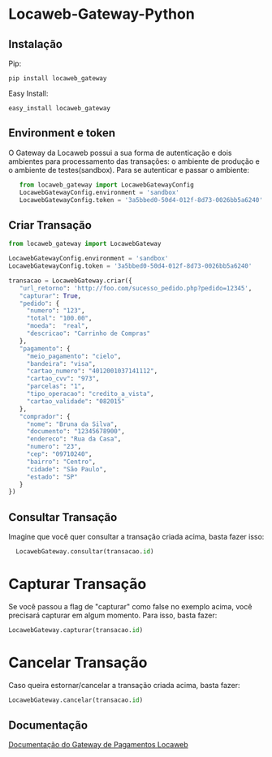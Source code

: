 # Locaweb-Gateway-Python

## Instalação

Pip:

    pip install locaweb_gateway

Easy Install:

    easy_install locaweb_gateway

## Environment e token

O Gateway da Locaweb possui a sua forma de autenticação e dois ambientes para processamento das transações: o ambiente de produção e o ambiente de testes(sandbox).
Para se autenticar e passar o ambiente:

```python
   from locaweb_gateway import LocawebGatewayConfig
   LocawebGatewayConfig.environment = 'sandbox'
   LocawebGatewayConfig.token = '3a5bbed0-50d4-012f-8d73-0026bb5a6240'
```

## Criar Transação

```python
from locaweb_gateway import LocawebGateway

LocawebGatewayConfig.environment = 'sandbox'
LocawebGatewayConfig.token = '3a5bbed0-50d4-012f-8d73-0026bb5a6240'

transacao = LocawebGateway.criar({
   "url_retorno": 'http://foo.com/sucesso_pedido.php?pedido=12345',
   "capturar": True,
   "pedido": {
     "numero": "123",
     "total": "100.00",
     "moeda":  "real",
     "descricao": "Carrinho de Compras"
   },
   "pagamento": {
     "meio_pagamento": "cielo",
     "bandeira": "visa",
     "cartao_numero": "4012001037141112",
     "cartao_cvv": "973",
     "parcelas": "1",
     "tipo_operacao": "credito_a_vista",
     "cartao_validade": "082015"
   },
   "comprador": {
     "nome": "Bruna da Silva",
     "documento": "12345678900",
     "endereco": "Rua da Casa",
     "numero": "23",
     "cep": "09710240",
     "bairro": "Centro",
     "cidade": "São Paulo",
     "estado": "SP"
   }
})
```

## Consultar Transação

Imagine que você quer consultar a transação criada acima, basta fazer isso:

```python
  LocawebGateway.consultar(transacao.id)
```

# Capturar Transação

Se você passou a flag de "capturar" como false no exemplo acima, você precisará capturar em algum momento. Para isso, basta fazer:

```python
LocawebGateway.capturar(transacao.id)
```

# Cancelar Transação

Caso queira estornar/cancelar a transação criada acima, basta fazer:

```python
LocawebGateway.cancelar(transacao.id)
```

## Documentação

[Documentação do Gateway de Pagamentos Locaweb](http://docs.gatewaylocaweb.com.br)
